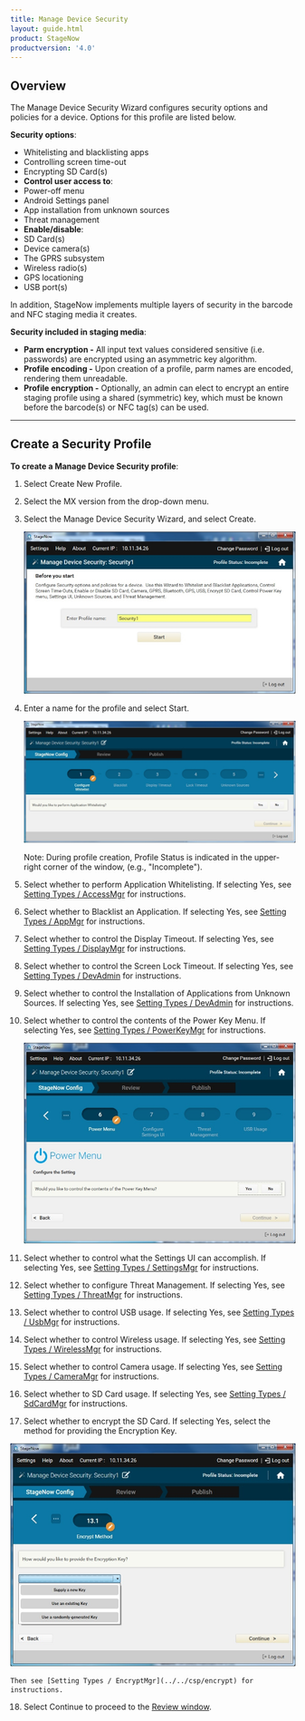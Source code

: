 ```yaml
---
title: Manage Device Security
layout: guide.html
product: StageNow
productversion: '4.0'
---
```


## Overview

The Manage Device Security Wizard configures security options and policies for a device. Options for this profile are listed below. 

**Security options**:

* Whitelisting and blacklisting apps
* Controlling screen time-out 
* Encrypting SD Card(s)
* **Control user access to**: 
 * Power-off menu
 * Android Settings panel
 * App installation from unknown sources
 * Threat management
* **Enable/disable**: 
 * SD Card(s)
 * Device camera(s) 
 * The GPRS subsystem
 * Wireless radio(s)
 * GPS locationing
 * USB port(s)

In addition, StageNow implements multiple layers of security in the barcode and NFC staging media it creates. 

**Security included in staging media**: 

* **Parm encryption -** All input text values considered sensitive (i.e. passwords) are encrypted using an asymmetric key algorithm.
* **Profile encoding -** Upon creation of a profile, parm names are encoded, rendering them unreadable. 
* **Profile encryption -** Optionally, an admin can elect to encrypt an entire staging profile using a shared (symmetric) key, which must be known before the barcode(s) or NFC tag(s) can be used.

-----

## Create a Security Profile

**To create a Manage Device Security profile**:

1. Select Create New Profile.

2. Select the MX version from the drop-down menu.

3. Select the Manage Device Security Wizard, and select Create.

    ![img](../../images/profiles/managesecurity_name.jpg)

4. Enter a name for the profile and select Start.

    ![img](../../images/profiles/managesecurity_whitelist.jpg)

    Note: During profile creation, Profile Status is indicated in the upper-right corner of the window, (e.g., "Incomplete").

5. Select whether to perform Application Whitelisting. If selecting Yes, see [Setting Types / AccessMgr](../../csp/access) for instructions. 

6. Select whether to Blacklist an Application. If selecting Yes, see [Setting Types / AppMgr](../../csp/app) for instructions. 

7. Select whether to control the Display Timeout. If selecting Yes, see [Setting Types / DisplayMgr](../../csp/display) for instructions. 

8. Select whether to control the Screen Lock Timeout. If selecting Yes, see [Setting Types / DevAdmin](../../csp/devadmin) for instructions. 

9. Select whether to control the Installation of Applications from Unknown Sources. If selecting Yes, see [Setting Types / DevAdmin](../../csp/devadmin) for instructions. 

10. Select whether to control the contents of the Power Key Menu. If selecting Yes, see [Setting Types / PowerKeyMgr](../../csp/powerkey) for instructions.

    ![img](../../images/profiles/managesecurity_powerkey.jpg)

11. Select whether to control what the Settings UI can accomplish. If selecting Yes, see [Setting Types / SettingsMgr](../../csp/settingsmgr) for instructions.

12. Select whether to configure Threat Management. If selecting Yes, see [Setting Types / ThreatMgr](../../csp/threat) for instructions.

13. Select whether to control USB usage. If selecting Yes, see [Setting Types / UsbMgr](../../csp/usb) for instructions.

14. Select whether to control Wireless usage. If selecting Yes, see [Setting Types / WirelessMgr](../../csp/wireless) for instructions.

15. Select whether to control Camera usage. If selecting Yes, see [Setting Types / CameraMgr](../../csp/camera) for instructions.

16. Select whether to SD Card usage. If selecting Yes, see [Setting Types / SdCardMgr](../../csp/sdcard) for instructions.

17. Select whether to encrypt the SD Card. If selecting Yes, select the method for providing the Encryption Key.

   ![img](../../images/profiles/managesecurity_encryptSDcard.jpg)


    Then see [Setting Types / EncryptMgr](../../csp/encrypt) for instructions.

18. Select Continue to proceed to the [Review window](../../stagingprofiles?Review).

